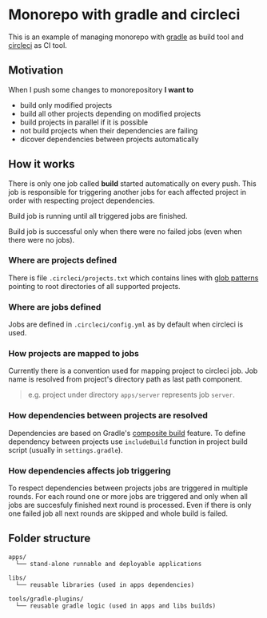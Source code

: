 # Monorepo with gradle and circleci

This is an example of managing monorepo with [gradle](https://gradle.org/) as build tool
and [circleci](https://circleci.com/) as CI tool.

## Motivation

When I push some changes to monorepository **I want to**
  
  - build only modified projects
  - build all other projects depending on modified projects
  - build projects in parallel if it is possible
  - not build projects when their dependencies are failing
  - dicover dependencies between projects automatically 

## How it works

There is only one job called **build** started automatically on every push. This job is responsible for triggering another jobs for each affected project in order with respecting project dependencies.

Build job is running until all triggered jobs are finished.

Build job is successful only when there were no failed jobs (even when there were no jobs).

### Where are projects defined

There is file `.circleci/projects.txt` which contains lines with [glob patterns](https://en.wikipedia.org/wiki/Glob_(programming)) pointing to root directories of all supported projects.

### Where are jobs defined

Jobs are defined in `.circleci/config.yml` as by default when circleci is used. 

### How projects are mapped to jobs

Currently there is a convention used for mapping project to circleci job. Job name is resolved from project's directory path as last path component. 

> e.g. project under directory `apps/server` represents job `server`.

### How dependencies between projects are resolved

Dependencies are based on Gradle's [composite build](https://docs.gradle.org/current/userguide/composite_builds.html) feature. To define dependency between projects use `includeBuild` function in project build script (usually in `settings.gradle`).

### How dependencies affects job triggering

To respect dependencies between projects jobs are triggered in multiple rounds. For each round one or more jobs are triggered and only when all jobs are succesfuly finished next round is processed. Even if there is only one failed job all next rounds are skipped and whole build is failed. 

## Folder structure

    apps/
      └── stand-alone runnable and deployable applications

    libs/
      └── reusable libraries (used in apps dependencies)  

    tools/gradle-plugins/
      └── reusable gradle logic (used in apps and libs builds)
